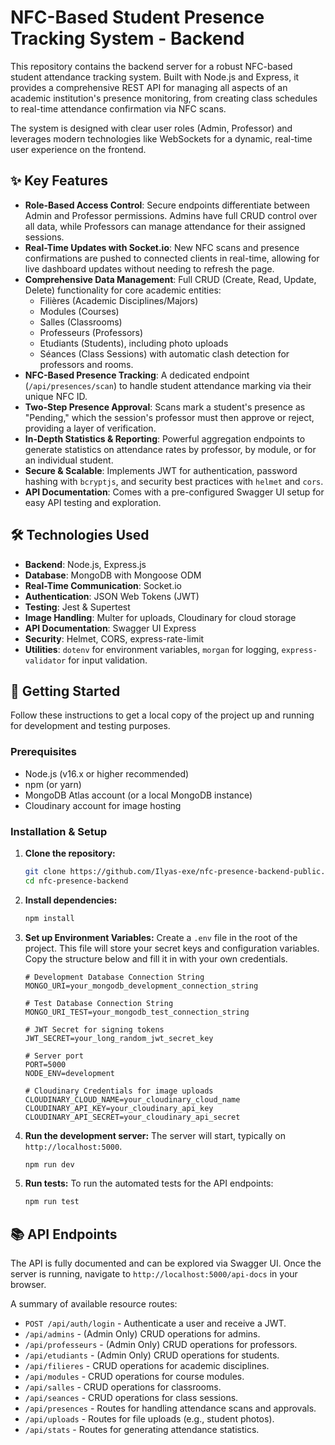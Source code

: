 # NFC-Based Student Presence Tracking System - Backend

This repository contains the backend server for a robust NFC-based student attendance tracking system. Built with Node.js and Express, it provides a comprehensive REST API for managing all aspects of an academic institution's presence monitoring, from creating class schedules to real-time attendance confirmation via NFC scans.

The system is designed with clear user roles (Admin, Professor) and leverages modern technologies like WebSockets for a dynamic, real-time user experience on the frontend.

## ✨ Key Features

* **Role-Based Access Control**: Secure endpoints differentiate between Admin and Professor permissions. Admins have full CRUD control over all data, while Professors can manage attendance for their assigned sessions.
* **Real-Time Updates with Socket.io**: New NFC scans and presence confirmations are pushed to connected clients in real-time, allowing for live dashboard updates without needing to refresh the page.
* **Comprehensive Data Management**: Full CRUD (Create, Read, Update, Delete) functionality for core academic entities:
    * Filières (Academic Disciplines/Majors)
    * Modules (Courses)
    * Salles (Classrooms)
    * Professeurs (Professors)
    * Etudiants (Students), including photo uploads
    * Séances (Class Sessions) with automatic clash detection for professors and rooms.
* **NFC-Based Presence Tracking**: A dedicated endpoint (`/api/presences/scan`) to handle student attendance marking via their unique NFC ID.
* **Two-Step Presence Approval**: Scans mark a student's presence as "Pending," which the session's professor must then approve or reject, providing a layer of verification.
* **In-Depth Statistics & Reporting**: Powerful aggregation endpoints to generate statistics on attendance rates by professor, by module, or for an individual student.
* **Secure & Scalable**: Implements JWT for authentication, password hashing with `bcryptjs`, and security best practices with `helmet` and `cors`.
* **API Documentation**: Comes with a pre-configured Swagger UI setup for easy API testing and exploration.

## 🛠️ Technologies Used

* **Backend**: Node.js, Express.js
* **Database**: MongoDB with Mongoose ODM
* **Real-Time Communication**: Socket.io
* **Authentication**: JSON Web Tokens (JWT)
* **Testing**: Jest & Supertest
* **Image Handling**: Multer for uploads, Cloudinary for cloud storage
* **API Documentation**: Swagger UI Express
* **Security**: Helmet, CORS, express-rate-limit
* **Utilities**: `dotenv` for environment variables, `morgan` for logging, `express-validator` for input validation.

## 🚀 Getting Started

Follow these instructions to get a local copy of the project up and running for development and testing purposes.

### Prerequisites

* Node.js (v16.x or higher recommended)
* npm (or yarn)
* MongoDB Atlas account (or a local MongoDB instance)
* Cloudinary account for image hosting

### Installation & Setup

1.  **Clone the repository:**
    ```bash
    git clone https://github.com/Ilyas-exe/nfc-presence-backend-public.git
    cd nfc-presence-backend
    ```

2.  **Install dependencies:**
    ```bash
    npm install
    ```

3.  **Set up Environment Variables:**
    Create a `.env` file in the root of the project. This file will store your secret keys and configuration variables. Copy the structure below and fill it in with your own credentials.

    ```env
    # Development Database Connection String
    MONGO_URI=your_mongodb_development_connection_string

    # Test Database Connection String
    MONGO_URI_TEST=your_mongodb_test_connection_string

    # JWT Secret for signing tokens
    JWT_SECRET=your_long_random_jwt_secret_key

    # Server port
    PORT=5000
    NODE_ENV=development

    # Cloudinary Credentials for image uploads
    CLOUDINARY_CLOUD_NAME=your_cloudinary_cloud_name
    CLOUDINARY_API_KEY=your_cloudinary_api_key
    CLOUDINARY_API_SECRET=your_cloudinary_api_secret
    ```

4.  **Run the development server:**
    The server will start, typically on `http://localhost:5000`.
    ```bash
    npm run dev
    ```

5.  **Run tests:**
    To run the automated tests for the API endpoints:
    ```bash
    npm run test
    ```

## 📚 API Endpoints

The API is fully documented and can be explored via Swagger UI. Once the server is running, navigate to `http://localhost:5000/api-docs` in your browser.

A summary of available resource routes:

* `POST /api/auth/login` - Authenticate a user and receive a JWT.
* `/api/admins` - (Admin Only) CRUD operations for admins.
* `/api/professeurs` - (Admin Only) CRUD operations for professors.
* `/api/etudiants` - (Admin Only) CRUD operations for students.
* `/api/filieres` - CRUD operations for academic disciplines.
* `/api/modules` - CRUD operations for course modules.
* `/api/salles` - CRUD operations for classrooms.
* `/api/seances` - CRUD operations for class sessions.
* `/api/presences` - Routes for handling attendance scans and approvals.
* `/api/uploads` - Routes for file uploads (e.g., student photos).
* `/api/stats` - Routes for generating attendance statistics.

